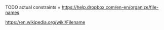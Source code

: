 
TODO actual constraints = https://help.dropbox.com/en-en/organize/file-names

https://en.wikipedia.org/wiki/Filename
